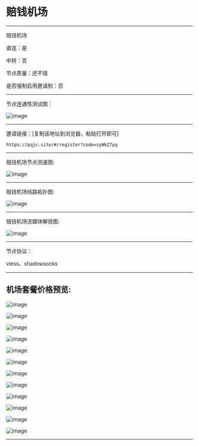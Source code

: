 # 赔钱机场

-------------------------

赔钱机场

直连：是

中转：否

节点质量：还不错

是否强制启用邀请制：否

-------------------------

节点连通性测试图：

![image](/img/58.png)

-------------------------

邀请链接：[复制该地址到浏览器，粘贴打开即可]

    https://pqjc.site/#/register?code=syWkZ7pq

-------------------------

赔钱机场节点测速图:

![image](/img/59.png)

-------------------------

赔钱机场线路拓扑图:

![image](/img/60.png)

-------------------------

赔钱机场流媒体解锁图:

![image](/img/61.png)

-------------------------

节点协议：

vless、shadowsocks

-------------------------

## 机场套餐价格预览:

![image](/price/pqjc/1.png)

![image](/price/pqjc/2.png)

![image](/price/pqjc/3.png)

![image](/price/pqjc/4.png)

![image](/price/pqjc/5.png)

![image](/price/pqjc/6.png)

![image](/price/pqjc/7.png)

![image](/price/pqjc/8.png)

![image](/price/pqjc/9.png)

![image](/price/pqjc/10.png)

![image](/price/pqjc/11.png)

![image](/price/pqjc/12.png)

-------------------------
